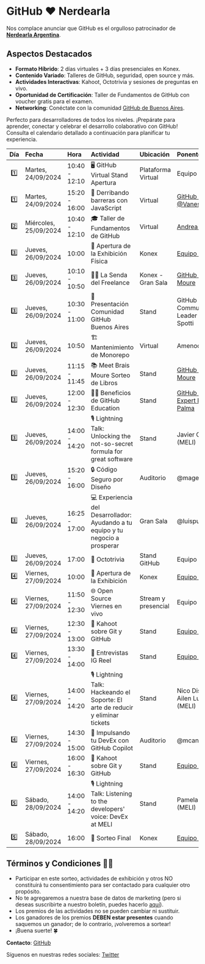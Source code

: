 # GitHub ❤️ Nerdearla

Nos complace anunciar que GitHub es el orgulloso patrocinador de **[Nerdearla Argentina](https://nerdear.la/en/)**.

## Aspectos Destacados

- **Formato Híbrido**: 2 días virtuales + 3 días presenciales en Konex.
- **Contenido Variado**: Talleres de GitHub, seguridad, open source y más.
- **Actividades Interactivas**: Kahoot, Octotrivia y sesiones de preguntas en vivo.
- **Oportunidad de Certificación**: Taller de Fundamentos de GitHub con voucher gratis para el examen.
- **Networking**: Conéctate con la comunidad [GitHub de Buenos Aires](https://www.meetup.com/gittogether-buenos-aires/).

Perfecto para desarrolladores de todos los niveles. ¡Prepárate para aprender, conectar y celebrar el desarrollo colaborativo con GitHub! Consulta el calendario detallado a continuación para planificar tu experiencia.

| Día | Fecha | Hora | Actividad | Ubicación | Ponente |
|:---:|:------|:-----|:----------|:----------|:--------|
| 1️⃣ | Martes, 24/09/2024 | 10:40 - 12:10 | 🖥️ GitHub Virtual Stand Apertura | Plataforma Virtual | Equipo GitHub |
| 1️⃣ | Martes, 24/09/2024 | 15:20 - 16:00 | 🚀 Derribando barreras con JavaScript | Virtual | [GitHub Star @VanessaMarely](https://stars.github.com/profiles/vanessamarely/) |
| 2️⃣ | Miércoles, 25/09/2024 | 10:40 - 12:10 | 🎓 Taller de Fundamentos de GitHub | Virtual | [Andrea Griffiths](https://instagram.com/alacolombiadev) |
| 3️⃣ | Jueves, 26/09/2024 | 10:00 | 🎉 Apertura de la Exhibición Física | Konex | [Equipo GitHub](https://github.com/gittogethers/nerdearla-argentina/blob/main/equipo.md) |
| 3️⃣ | Jueves, 26/09/2024 | 10:10 - 10:50 | 🚶‍♂️ La Senda del Freelance | Konex - Gran Sala | [GitHub Star Brais Moure](https://www.youtube.com/@mouredev) |
| 3️⃣ | Jueves, 26/09/2024 | 10:30 - 11:00 | 🤝 Presentación Comunidad GitHub Buenos Aires | Stand | GitHub Community Leader Eduardo Spotti |
| 3️⃣ | Jueves, 26/09/2024 | 10:50 | 🏗️ Mantenimiento de Monorepo | Virtual | Amenocal |
| 3️⃣ | Jueves, 26/09/2024 | 11:15 - 11:45 | 📚 Meet Brais Moure Sorteo de Libros | Stand | [GitHub Star Brais Moure](https://www.youtube.com/@mouredev) |
| 3️⃣ | Jueves, 26/09/2024 | 12:00 - 12:30 | 👩‍🎓 Beneficios de GitHub Education | Stand | [GitHub Campus Expert Ignacio Palma](https://gh.io/ignacio) |
| 3️⃣ | Jueves, 26/09/2024 | 14:00 - 14:20 | 🎙 Lightning Talk: Unlocking the not-so-secret formula for great software | Stand | Javier Cardoso (MELI) |
| 3️⃣ | Jueves, 26/09/2024 | 15:20 - 16:00 | 🔒 Código Seguro por Diseño | Auditorio | @mageroni |
| 3️⃣ | Jueves, 26/09/2024 | 16:25 - 17:00 | 💻 Experiencia del Desarrollador: Ayudando a tu equipo y tu negocio a prosperar | Gran Sala | @luispujols |
| 3️⃣ | Jueves, 26/09/2024 | 17:00 | 🐙 Octotrivia | Stand GitHub | Equipo GitHub |
| 4️⃣ | Viernes, 27/09/2024 | 10:00 | 🎉 Apertura de la Exhibición | Konex | [Equipo GitHub](https://github.com/gittogethers/nerdearla-argentina/blob/main/equipo.md) |
| 4️⃣ | Viernes, 27/09/2024 | 11:50 - 12:30 | 🌐 Open Source Viernes en vivo | Stream y presencial | Equipo GitHub |
| 4️⃣ | Viernes, 27/09/2024 | 12:30 - 13:00 | 🧠 Kahoot sobre Git y GitHub | Stand | [Equipo GitHub](https://github.com/gittogethers/nerdearla-argentina/blob/main/equipo.md) |
| 4️⃣ | Viernes, 27/09/2024 | 13:30 - 14:00 | 📱 Entrevistas IG Reel | Stand | [Equipo GitHub](https://github.com/gittogethers/nerdearla-argentina/blob/main/equipo.md) |
| 4️⃣ | Viernes, 27/09/2024 | 14:00 - 14:20 | 🎙 Lightning Talk: Hackeando el Soporte: El arte de reducir y eliminar tickets | Stand | Nico Distefano y Ailen Lujan (MELI) |
| 4️⃣ | Viernes, 27/09/2024 | 14:30 - 15:00 | 🚀 Impulsando tu DevEx con GitHub Copilot | Auditorio | @mcantu |
| 4️⃣ | Viernes, 27/09/2024 | 16:00 - 16:30 | 🧠 Kahoot sobre Git y GitHub | Stand | [Equipo GitHub](https://github.com/gittogethers/nerdearla-argentina/blob/main/equipo.md) |
| 5️⃣ | Sábado, 28/09/2024 | 14:00 - 14:20 | 🎙 Lightning Talk: Listening to the developers' voice: DevEx at MELI | Stand | Pamela Rosales (MELI) |
| 5️⃣ | Sábado, 28/09/2024 | 16:00 | 🎁 Sorteo Final | Konex | [Equipo GitHub](https://github.com/gittogethers/nerdearla-argentina/blob/main/equipo.md) |


## Términos y Condiciones ✍🏽

- Participar en este sorteo, actividades de exhibición y otros NO constituirá tu consentimiento para ser contactado para cualquier otro propósito.
- No te agregaremos a nuestra base de datos de marketing (pero si deseas suscribirte a nuestro boletín, puedes hacerlo [aquí](https://resources.github.com/newsletter/)).
- Los premios de las actividades no se pueden cambiar ni sustituir.
- Los ganadores de los premios **DEBEN estar presentes** cuando saquemos un ganador; de lo contrario, ¡volveremos a sortear!
- ¡Buena suerte! 🍀

**Contacto**: [GitHub](https://github.com/contact)

Síguenos en nuestras redes sociales: [Twitter](https://twitter.com/githubcommunity)
